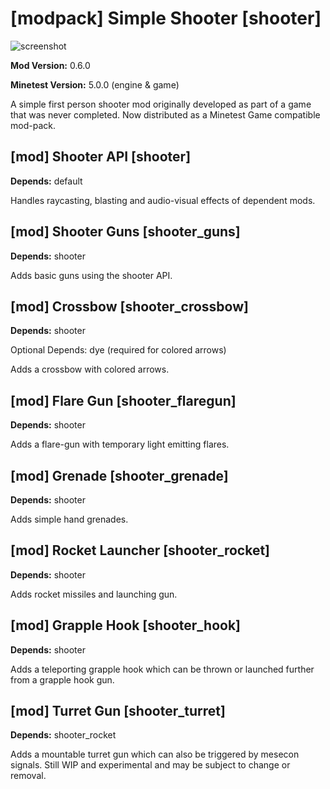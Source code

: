 [modpack] Simple Shooter [shooter]
====================================

![screenshot](https://raw.githubusercontent.com/stujones11/shooter/master/screenshot.png)

**Mod Version:** 0.6.0

**Minetest Version:** 5.0.0 (engine & game)

A simple first person shooter mod originally developed as part of a game that
was never completed. Now distributed as a Minetest Game compatible mod-pack.

[mod] Shooter API [shooter]
---------------------------

**Depends:** default

Handles raycasting, blasting and audio-visual effects of dependent mods.

[mod] Shooter Guns [shooter_guns]
---------------------------------

**Depends:** shooter

Adds basic guns using the shooter API.

[mod] Crossbow [shooter_crossbow]
---------------------------------

**Depends:** shooter

Optional Depends: dye (required for colored arrows)

Adds a crossbow with colored arrows.

[mod] Flare Gun [shooter_flaregun]
----------------------------------

**Depends:** shooter

Adds a flare-gun with temporary light emitting flares.

[mod] Grenade [shooter_grenade]
-------------------------------

**Depends:** shooter

Adds simple hand grenades.

[mod] Rocket Launcher [shooter_rocket]
--------------------------------------

**Depends:** shooter

Adds rocket missiles and launching gun.

[mod] Grapple Hook [shooter_hook]
---------------------------------

**Depends:** shooter

Adds a teleporting grapple hook which can be thrown or launched
further from a grapple hook gun.

[mod] Turret Gun [shooter_turret]
---------------------------------

**Depends:** shooter_rocket

Adds a mountable turret gun which can also be triggered by mesecon signals.
Still WIP and experimental and may be subject to change or removal.
